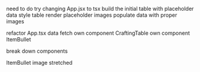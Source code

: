 <!-- # DONE -->
need to do try changing App.jsx to tsx
build the initial table with placeholder data
style table
render placeholder images
populate data with proper images
<!-- display items & ingredients on list -->
refactor App.tsx data fetch
own component CraftingTable 
own component ItemBullet

<!-- ? DOING -->
break down components

<!-- ! PAUSED -->

<!-- TODOS -->

<!-- ! BUGS -->
ItemBullet image stretched

<!-- ? SANITY REFACTORING -->
